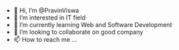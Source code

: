 - 👋 Hi, I’m @PravinViswa
- 👀 I’m interested in IT field
- 🌱 I’m currently learning Web and Software Development
- 💞️ I’m looking to collaborate on good company
- 📫 How to reach me ...

<!---
PravinViswa/PravinViswa is a ✨ special ✨ repository because its `README.md` (this file) appears on your GitHub profile.
You can click the Preview link to take a look at your changes.
--->
